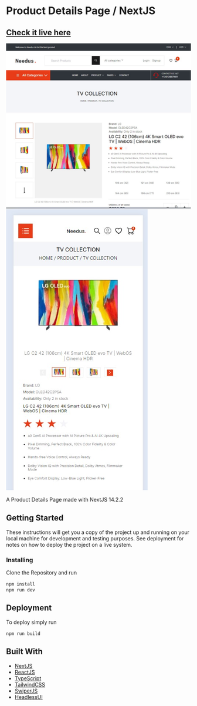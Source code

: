 # Product Details Page / NextJS

## [Check it live here](https://kaleidoscopic-starship-fec600.netlify.app/)

![Thumbnail](thumbnail-desktop.jpg)
![Thumbnail](thumbnail-mobile.jpg)

A Product Details Page made with NextJS 14.2.2

## Getting Started

These instructions will get you a copy of the project up and running on your local machine for development and testing purposes. See deployment for notes on how to deploy the project on a live system.

### Installing

Clone the Repository and run

```
npm install
npm run dev
```

## Deployment

To deploy simply run

```
npm run build
```

## Built With

- [NextJS ](https://nextjs.org/)
- [ReactJS](https://reactjs.org/)
- [TypeScript](https://www.typescriptlang.org/)
- [TailwindCSS](https://tailwindcss.com/)
- [SwiperJS](https://swiperjs.com/)
- [HeadlessUI](https://headlessui.com/)
